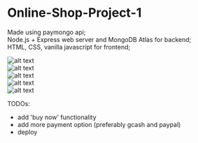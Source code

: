 # Online-Shop-Project-1


Made using paymongo api; <br/>
Node.js + Express web server and MongoDB Atlas for backend; <br/>
HTML, CSS, vanilla javascript for frontend; <br/>



![alt text](https://github.com/villanuevajamesfvillanueva/Online-Shop-Project-1/blob/main/public/images/for_readme/part1.gif?raw=true)<br/>
![alt text](https://github.com/villanuevajamesfvillanueva/Online-Shop-Project-1/blob/main/public/images/for_readme/part2.gif?raw=true)<br/>
![alt text](https://github.com/villanuevajamesfvillanueva/Online-Shop-Project-1/blob/main/public/images/for_readme/part3.gif?raw=true)<br/>
![alt text](https://github.com/villanuevajamesfvillanueva/Online-Shop-Project-1/blob/main/public/images/for_readme/part4.gif?raw=true)<br/>
![alt text](https://github.com/villanuevajamesfvillanueva/Online-Shop-Project-1/blob/main/public/images/for_readme/part5.gif?raw=true)<br/>

TODOs:
<ul>
  <li>add 'buy now' functionality</li>
  <li>add more payment option (preferably gcash and paypal)</li>
  <li>deploy</li>
<ul>
